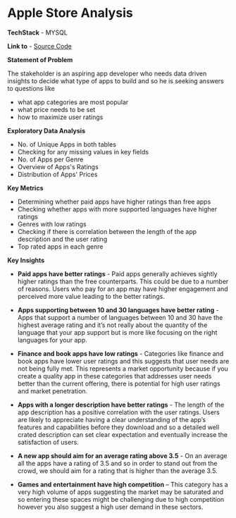 # Apple Store Analysis

**TechStack** - MYSQL

**Link to** - [Source Code](https://github.com/praganya21/Apple-Store/blob/9fae54b012d067cbb7333ac128deb75ea554011f/SQLite.sql)

**Statement of Problem**

The stakeholder is an aspiring app developer who needs data driven insights to decide what type of apps to build and so he is seeking answers to questions like
- what app categories are most popular
- what price needs to be set
- how to maximize user ratings

**Exploratory Data Analysis**

- No. of Unique Apps in both tables
- Checking for any missing values in key fields
- No. of Apps per Genre
- Overview of Apps's Ratings
- Distribution of Apps' Prices

**Key Metrics**

- Determining whether paid apps have higher ratings than free apps
- Checking whether apps with more supported languages have higher ratings
- Genres with low ratings
- Checking if there is correlation between the length of the app description and the user rating
- Top rated apps in each genre 

**Key Insights**

- **Paid apps have better ratings** - Paid apps generally achieves sightly higher ratings than the free counterparts. This could be due to a number of reasons. Users who pay for an app may have higher engagement and perceived more value leading to the better ratings.

- **Apps supporting between 10 and 30 languages have better rating** - Apps that support a number of languages between 10 and 30 have the highest average rating and it’s not really about the quantity of the language that your app support but is more like focusing on the right languages for your app. 

- **Finance and book apps have low ratings** - Categories like finance and book apps have lower user ratings and this suggests that user needs are not being fully met. This represents a market opportunity because if you create a quality app in these categories that addresses user needs better than the current offering, there is potential for high user ratings and market penetration. 

- **Apps with a longer description have better ratings** - The length of the app description has a positive correlation with the user ratings. Users are likely to appreciate having a clear understanding of the app’s features and capabilities before they download and so a detailed well crated description can set clear expectation and eventually increase the satisfaction of users. 

- **A new app should aim for an average rating above 3.5** - On an average all the apps have a rating of 3.5 and so in order to stand out from the crowd, we should aim for a rating that is higher than the average 3.5.

- **Games and entertainment have high competition** – This category has a very high volume of apps suggesting the market may be saturated and so entering these spaces might be challenging due to high competition however you also suggest a high user demand in these sectors. 


